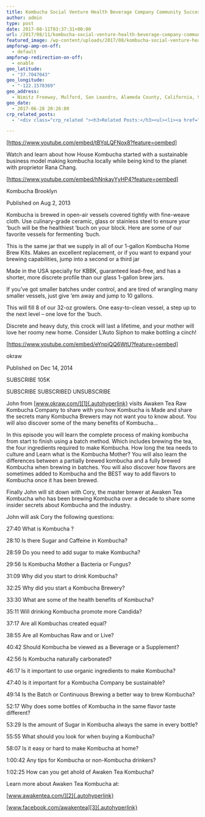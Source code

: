 ```yaml
---
title: Kombucha Social Venture Health Beverage Company Community Success Prototype
author: admin
type: post
date: 2017-08-11T03:37:31+00:00
url: /2017/08/11/kombucha-social-venture-health-beverage-company-community-success-prototype/
featured_image: /wp-content/uploads/2017/08/kombucha-social-venture-health-beverage-company-community-success-prototype.jpg
ampforwp-amp-on-off:
  - default
ampforwp-redirection-on-off:
  - enable
geo_latitude:
  - "37.7047043"
geo_longitude:
  - "-122.1578369"
geo_address:
  - Nimitz Freeway, Mulford, San Leandro, Alameda County, California, 94579, United States of America
geo_date:
  - 2017-06-28 20:26:00
crp_related_posts:
  - '<div class="crp_related "><h3>Related Posts:</h3><ul><li><a href="https://scdhub.org/2017/12/25/wastewater-treatment-and-biosolids-management/"    ><img src="https://scdhub.org/wp-content/uploads/2017/12/wastewater-treatment-and-biosoli-150x150.jpg" alt="Wastewater treatment and Biosolids management" title="Wastewater treatment and Biosolids management" width="150" height="150" class="crp_thumb crp_featured" /><span class="crp_title">Wastewater treatment and Biosolids management</span></a></li><li><a href="https://scdhub.org/2018/01/06/household-and-neighborhood-sanitation-infrastructures-excreta-wastewater-disposal-in-developing-countries/"    ><img src="https://scdhub.org/wp-content/plugins/contextual-related-posts/default.png" alt="Household and neighborhood Sanitation Infrastructures: Excreta, wastewater disposal in developing countries" title="Household and neighborhood Sanitation Infrastructures: Excreta, wastewater disposal in developing countries" width="150" height="150" class="crp_thumb crp_default" /><span class="crp_title">Household and neighborhood Sanitation&hellip;</span></a></li><li><a href="https://scdhub.org/2017/12/29/walking-in-sabinas-shoes-world-vision/"    ><img src="https://scdhub.org/wp-content/uploads/2017/12/walking-in-sabinas-shoes-world-v-150x150.jpg" alt="Walking in Sabinas Shoes &#8211; World Vision" title="Walking in Sabinas Shoes &#8211; World Vision" width="150" height="150" class="crp_thumb crp_featured" /><span class="crp_title">Walking in Sabinas Shoes &#8211; World Vision</span></a></li><li><a href="https://scdhub.org/2017/07/28/8006/"    ><img src="https://scdhub.org/wp-content/uploads/2017/07/hqdefault-150x150.jpg" alt="Music" title="Music" width="150" height="150" class="crp_thumb crp_featured" /><span class="crp_title">Music</span></a></li><li><a href="https://scdhub.org/founding-board/"    ><img src="https://scdhub.org/wp-content/uploads/2017/04/Screen-Shot-2017-08-14-at-11.39.28-AM-150x150.png" alt="Founding Board" title="Founding Board" width="150" height="150" class="crp_thumb crp_correctfirst" /><span class="crp_title">Founding Board</span></a></li><li><a href="https://scdhub.org/2018/01/06/sanitation-in-emergencies/"    ><img src="https://scdhub.org/wp-content/plugins/contextual-related-posts/default.png" alt="Sanitation in Emergencies" title="Sanitation in Emergencies" width="150" height="150" class="crp_thumb crp_default" /><span class="crp_title">Sanitation in Emergencies</span></a></li></ul><div class="crp_clear"></div></div>'

---
```

[https://www.youtube.com/embed/tBYqLQFNox8?feature=oembed]

Watch and learn about how House Kombucha started with a sustainable business model making kombucha locally while being kind to the planet with proprietor Rana Chang.

[https://www.youtube.com/embed/hNnkayYyHP4?feature=oembed]

Kombucha Brooklyn
  
Published on Aug 2, 2013

Kombucha is brewed in open-air vessels covered tightly with fine-weave cloth. Use culinary-grade ceramic, glass or stainless steel to ensure your &#8216;buch will be the healthiest &#8216;buch on your block. Here are some of our favorite vessels for fermenting &#8216;buch.
  
This is the same jar that we supply in all of our 1-gallon Kombucha Home Brew Kits. Makes an excellent replacement, or if you want to expand your brewing capabilities, jump into a second or a third jar
  
Made in the USA specially for KBBK, guaranteed lead-free, and has a shorter, more discrete profile than our glass 1-gallon brew jars.
  
If you&#8217;ve got smaller batches under control, and are tired of wrangling many smaller vessels, just give &#8217;em away and jump to 10 gallons.
  
This will fill 8 of our 32-oz growlers. One easy-to-clean vessel, a step up to the next level &#8211; one love for the &#8216;buch.
  
Discrete and heavy duty, this crock will last a lifetime, and your mother will love her roomy new home. Consider L&#8217;Auto Siphon to make bottling a cinch!

[https://www.youtube.com/embed/eYnpjQQ6WtU?feature=oembed]

okraw
  
Published on Dec 14, 2014
  
SUBSCRIBE 105K
   
SUBSCRIBE SUBSCRIBED UNSUBSCRIBE
  
John from [www.okraw.com/][1]{.autohyperlink} visits Awaken Tea Raw Kombucha Company to share with you how Kombucha is Made and share the secrets many Kombucha Brewers may not want you to know about. You will also discover some of the many benefits of Kombucha&#8230; 

In this episode you will learn the complete process of making kombucha from start to finish using a batch method. Which includes brewing the tea, the four ingredients required to make Kombucha. How long the tea needs to culture and Learn what is the Kombucha Mother? You will also learn the differences between a partially brewed kombucha and a fully brewed Kombucha when brewing in batches. You will also discover how flavors are sometimes added to Kombucha and the BEST way to add flavors to Kombucha once it has been brewed. 

Finally John will sit down with Cory, the master brewer at Awaken Tea Kombucha who has been brewing Kombucha over a decade to share some insider secrets about Kombucha and the industry.

John will ask Cory the following questions:
  
27:40 What is Kombucha ?
  
28:10 Is there Sugar and Caffeine in Kombucha?
  
28:59 Do you need to add sugar to make Kombucha?
  
29:56 Is Kombucha Mother a Bacteria or Fungus?
  
31:09 Why did you start to drink Kombucha?
  
32:25 Why did you start a Kombucha Brewery?
  
33:30 What are some of the health benefits of Kombucha?
  
35:11 Will drinking Kombucha promote more Candida?
  
37:17 Are all Kombuchas created equal?
  
38:55 Are all Kombuchas Raw and or Live?
  
40:42 Should Kombucha be viewed as a Beverage or a Supplement?
  
42:56 Is Kombucha naturally carbonated?
  
46:17 Is it important to use organic ingredients to make Kombucha?
  
47:40 Is it important for a Kombucha Company be sustainable?
  
49:14 Is the Batch or Continuous Brewing a better way to brew Kombucha?
  
52:17 Why does some bottles of Kombucha in the same flavor taste different?
  
53:29 Is the amount of Sugar in Kombucha always the same in every bottle?
  
55:55 What should you look for when buying a Kombucha?
  
58:07 Is it easy or hard to make Kombucha at home?
  
1:00:42 Any tips for Kombucha or non-Kombucha drinkers?
  
1:02:25 How can you get ahold of Awaken Tea Kombucha? 

Learn more about Awaken Tea Kombucha at:
  
[www.awakentea.com/][2]{.autohyperlink}
  
[www.facebook.com/awakentea][3]{.autohyperlink}

 [1]: http://www.okraw.com/
 [2]: http://www.awakentea.com/
 [3]: https://www.facebook.com/awakentea